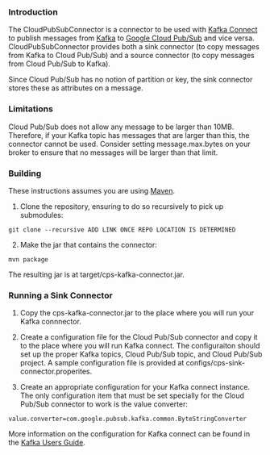 ### Introduction

The CloudPubSubConnector is a connector to be used with
[Kafka Connect](http://kafka.apache.org/documentation.html#connect) to publish
messages from [Kafka](http://kafka.apache.org) to
[Google Cloud Pub/Sub](https://cloud.google.com/pubsub/) and vice versa. CloudPubSubConnector
provides both a sink connector (to copy messages from Kafka to Cloud Pub/Sub)
and a source connector (to copy messages from Cloud Pub/Sub to Kafka).

Since Cloud Pub/Sub has no notion of partition or key, the sink connector stores
these as attributes on a message.

### Limitations

Cloud Pub/Sub does not allow any message to be larger than 10MB. Therefore, if
your Kafka topic has messages that are larger than this, the connector cannot
be used. Consider setting message.max.bytes on your broker to ensure that no
messages will be larger than that limit.

### Building

These instructions assumes you are using [Maven](https://maven.apache.org/).

1. Clone the repository, ensuring to do so recursively to pick up submodules:

 `git clone --recursive ADD LINK ONCE REPO LOCATION IS DETERMINED`

2. Make the jar that contains the connector:

 `mvn package`

The resulting jar is at target/cps-kafka-connector.jar.

### Running a Sink Connector

1. Copy the cps-kafka-connector.jar to the place where you will run your Kafka
connnector.

2. Create a configuration file for the Cloud Pub/Sub connector and copy it to
the place where you will run Kafka connect. The configuraiton should set up the
proper Kafka topics, Cloud Pub/Sub topic, and Cloud Pub/Sub project. A sample
configuration file is provided at configs/cps-sink-connector.properites.

3. Create an appropriate configuration for your Kafka connect instance. The
only configuration item that must be set specially for the Cloud Pub/Sub
connector to work is the value converter:

`value.converter=com.google.pubsub.kafka.common.ByteStringConverter`

More information on the configuration for Kafka connect can be found in the
[Kafka Users Guide](http://kafka.apache.org/documentation.html#connect_running).
